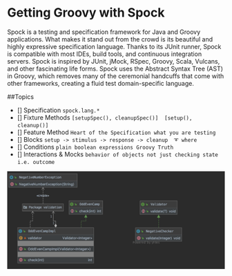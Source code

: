 # Getting Groovy with Spock

Spock is a testing and specification framework for Java and Groovy applications. What makes it stand out from the crowd is its beautiful and highly expressive specification language. 
Thanks to its JUnit runner, Spock is compatible with most IDEs, build tools, and continuous integration servers. Spock is inspired by JUnit, jMock, RSpec, Groovy, Scala, Vulcans, and other fascinating life forms.
Spock uses the Abstract Syntax Tree (AST) in Groovy, which removes many of the ceremonial handcuffs that come with other frameworks, creating a fluid test domain-specific language.

##Topics 
- [] Specification `spock.lang.*`
- [] Fixture Methods `[setupSpec(), cleanupSpec()]  [setup(), cleanup()]` 
- [] Feature Method `Heart of the Specification what you are testing`
- [] Blocks `setup -> stimulus -> response -> cleanup  ➰ where` 
- [] Conditions `plain boolean expressions Groovy Truth`
- [] Interactions & Mocks `behavior of objects not just checking state i.e. outcome`

![Image of class diagram](oddeven.png)

